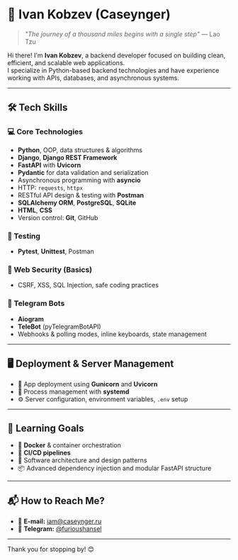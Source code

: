 # 🌟 Ivan Kobzev (Caseynger)

> *"The journey of a thousand miles begins with a single step"* — Lao Tzu

Hi there! I'm **Ivan Kobzev**, a backend developer focused on building clean, efficient, and scalable web applications.  
I specialize in Python-based backend technologies and have experience working with APIs, databases, and asynchronous systems.

---

## 🛠️ Tech Skills

### 💻 Core Technologies
- **Python**, OOP, data structures & algorithms
- **Django**, **Django REST Framework**
- **FastAPI** with **Uvicorn**
- **Pydantic** for data validation and serialization
- Asynchronous programming with **asyncio**
- HTTP: `requests`, `httpx`
- RESTful API design & testing with **Postman**
- **SQLAlchemy ORM**, **PostgreSQL**, **SQLite**
- **HTML**, **CSS**
- Version control: **Git**, GitHub

### 🧪 Testing
- **Pytest**, **Unittest**, Postman
  
### 🔐 Web Security (Basics)
- CSRF, XSS, SQL Injection, safe coding practices

### 🤖 Telegram Bots
- **Aiogram**
- **TeleBot** (pyTelegramBotAPI)
- Webhooks & polling modes, inline keyboards, state management

---

## 🖥️ Deployment & Server Management

- 🔧 App deployment using **Gunicorn** and **Uvicorn**
- 🔁 Process management with **systemd**
- ⚙️ Server configuration, environment variables, `.env` setup
  
---

## 🚀 Learning Goals

- 🐳 **Docker** & container orchestration
- 🔁 **CI/CD pipelines**
- 🧱 Software architecture and design patterns
- 📦 Advanced dependency injection and modular FastAPI structure

---

## 📬 How to Reach Me?  
- 📧 **E-mail:** [iam@caseynger.ru](mailto:iam@caseynger.ru)  
- 💬 **Telegram:** [@furioushansel](https://t.me/furioushansel)  

---

Thank you for stopping by! 😊  
